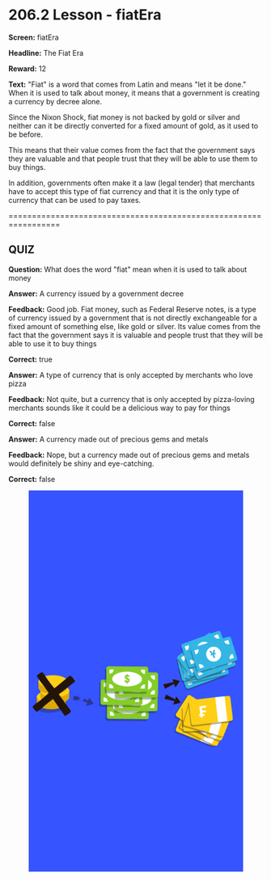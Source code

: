 # 206.2 Lesson - fiatEra

**Screen:** fiatEra

**Headline:** The Fiat Era

**Reward:** 12

**Text:** &quot;Fiat&quot; is a word that comes from Latin and means &quot;let it be done.&quot; When it is used to talk about money, it means that a government is creating a currency by decree alone.

Since the Nixon Shock, fiat money is not backed by gold or silver and neither can it be directly converted for a fixed amount of gold, as it used to be before.

This means that their value comes from the fact that the government says they are valuable and that people trust that they will be able to use them to buy things.

In addition, governments often make it a law (legal tender) that merchants have to accept this type of fiat currency and that it is the only type of currency that can be used to pay taxes.


=================================================================

## QUIZ

**Question:** What does the word &quot;fiat&quot; mean when it is used to talk about money


**Answer:** A currency issued by a government decree

**Feedback:** Good job. Fiat money, such as Federal Reserve notes, is a type of currency issued by a government that is not directly exchangeable for a fixed amount of something else, like gold or silver. Its value comes from the fact that the government says it is valuable and people trust that they will be able to use it to buy things

**Correct:** true

**Answer:** A type of currency that is only accepted by merchants who love pizza

**Feedback:** Not quite, but a currency that is only accepted by pizza-loving merchants sounds like it could be a delicious way to pay for things

**Correct:** false

**Answer:** A currency made out of precious gems and metals

**Feedback:** Nope, but a currency made out of precious gems and metals would definitely be shiny and eye-catching.

**Correct:** false


<figure><img src="../.gitbook/assets/206-02.png" alt=""><figcaption></figcaption></figure>

